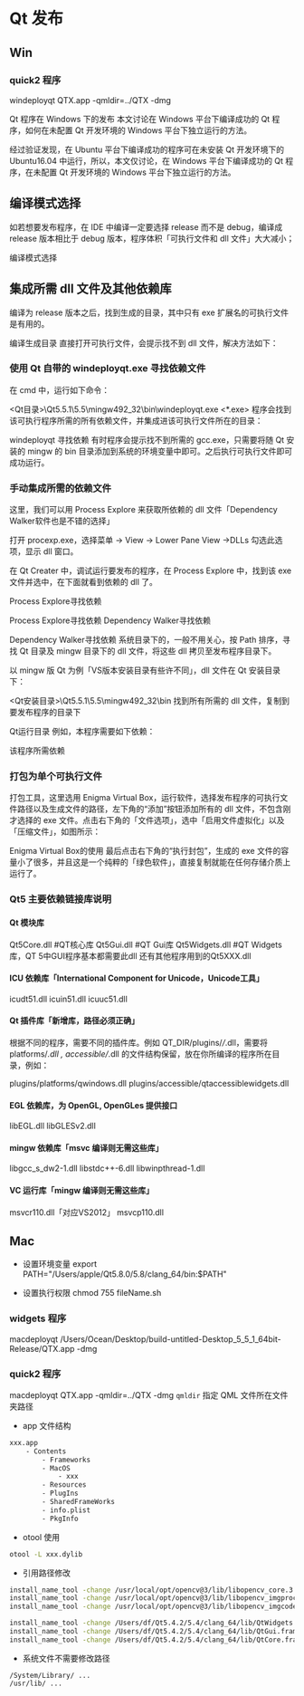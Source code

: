 # Qt 发布

## Win
### quick2 程序
windeployqt QTX.app -qmldir=../QTX -dmg

Qt 程序在 Windows 下的发布
本文讨论在 Windows 平台下编译成功的 Qt 程序，如何在未配置 Qt 开发环境的 Windows 平台下独立运行的方法。

经过验证发现，在 Ubuntu 平台下编译成功的程序可在未安装 Qt 开发环境下的 Ubuntu16.04 中运行，所以，本文仅讨论，在 Windows 平台下编译成功的 Qt 程序，在未配置 Qt 开发环境的 Windows 平台下独立运行的方法。

## 编译模式选择
如若想要发布程序，在 IDE 中编译一定要选择 release 而不是 debug，编译成 release 版本相比于 debug 版本，程序体积「可执行文件和 dll 文件」大大减小；

编译模式选择
## 集成所需 dll 文件及其他依赖库
编译为 release 版本之后，找到生成的目录，其中只有 exe 扩展名的可执行文件是有用的。

编译生成目录
直接打开可执行文件，会提示找不到 dll 文件，解决方法如下：

### 使用 Qt 自带的 windeployqt.exe 寻找依赖文件
在 cmd 中，运行如下命令：

<Qt目录>\Qt5.5.1\5.5\mingw492_32\bin\windeployqt.exe   <*.exe>
程序会找到该可执行程序所需的所有依赖文件，并集成进该可执行文件所在的目录：

windeployqt 寻找依赖
有时程序会提示找不到所需的 gcc.exe，只需要将随 Qt 安装的 mingw 的 bin 目录添加到系统的环境变量中即可。之后执行可执行文件即可成功运行。

### 手动集成所需的依赖文件
这里，我们可以用 Process Explore 来获取所依赖的 dll 文件「Dependency Walker软件也是不错的选择」

打开 procexp.exe，选择菜单 -> View -> Lower Pane View ->DLLs 勾选此选项，显示 dll 窗口。

在 Qt Creater 中，调试运行要发布的程序，在 Process Explore 中，找到该 exe 文件并选中，在下面就看到依赖的 dll 了。

Process Explore寻找依赖

Process Explore寻找依赖
Dependency Walker寻找依赖

Dependency Walker寻找依赖
系统目录下的，一般不用关心，按 Path 排序，寻找 Qt 目录及 mingw 目录下的 dll 文件，将这些 dll 拷贝至发布程序目录下。

以 mingw 版 Qt 为例「VS版本安装目录有些许不同」，dll 文件在 Qt 安装目录下：

<Qt安装目录>\Qt5.5.1\5.5\mingw492_32\bin
找到所有所需的 dll 文件，复制到要发布程序的目录下

Qt运行目录
例如，本程序需要如下依赖：

该程序所需依赖
### 打包为单个可执行文件
打包工具，这里选用 Enigma Virtual Box，运行软件，选择发布程序的可执行文件路径以及生成文件的路径，左下角的“添加”按钮添加所有的 dll 文件，不包含刚才选择的 exe 文件。点击右下角的「文件选项」，选中「启用文件虚拟化」以及「压缩文件」，如图所示：

Enigma Virtual Box的使用
最后点击右下角的“执行封包”，生成的 exe 文件的容量小了很多，并且这是一个纯粹的「绿色软件」，直接复制就能在任何存储介质上运行了。

### Qt5 主要依赖链接库说明
#### Qt 模块库
Qt5Core.dll #QT核心库
Qt5Gui.dll #QT Gui库
Qt5Widgets.dll #QT Widgets库，QT 5中GUI程序基本都需要此dll
还有其他程序用到的Qt5XXX.dll

#### ICU 依赖库「International Component for Unicode，Unicode工具」
icudt51.dll
icuin51.dll
icuuc51.dll

#### Qt 插件库「新增库，路径必须正确」
根据不同的程序，需要不同的插件库。例如 QT_DIR/plugins/*/*.dll，需要将 platforms/*.dll , accessible/*.dll 的文件结构保留，放在你所编译的程序所在目录，例如：

plugins/platforms/qwindows.dll
plugins/accessible/qtaccessiblewidgets.dll

#### EGL 依赖库，为 OpenGL, OpenGLes 提供接口
libEGL.dll
libGLESv2.dll

#### mingw 依赖库「msvc 编译则无需这些库」
libgcc_s_dw2-1.dll
libstdc++-6.dll
libwinpthread-1.dll

#### VC 运行库「mingw 编译则无需这些库」
msvcr110.dll「对应VS2012」
msvcp110.dll

## Mac
- 设置环境变量
export PATH="/Users/apple/Qt5.8.0/5.8/clang_64/bin:$PATH"

- 设置执行权限
chmod 755 fileName.sh

### widgets 程序
macdeployqt /Users/Ocean/Desktop/build-untitled-Desktop_5_5_1_64bit-Release/QTX.app -dmg

### quick2 程序
macdeployqt QTX.app -qmldir=../QTX -dmg
`qmldir` 指定 QML 文件所在文件夹路径


- app 文件结构
``` txt
xxx.app
    - Contents
        - Frameworks
        - MacOS
            - xxx
        - Resources
        - PlugIns
        - SharedFrameWorks
        - info.plist
        - PkgInfo
```

- otool 使用
``` bash
otool -L xxx.dylib
```

- 引用路径修改
``` bash
install_name_tool -change /usr/local/opt/opencv@3/lib/libopencv_core.3.4.dylib @executable_path/libopencv_core.3.4.dylib /df/StationX.app/Contents/MacOS/XClientEditor
install_name_tool -change /usr/local/opt/opencv@3/lib/libopencv_imgproc.3.4.dylib @executable_path/libopencv_imgproc.3.4.dylib /df/StationX.app/Contents/MacOS/XClientEditor
install_name_tool -change /usr/local/opt/opencv@3/lib/libopencv_imgcodecs.3.4.dylib @executable_path/libopencv_imgcodecs.3.4.dylib /df/StationX.app/Contents/MacOS/XClientEditor

install_name_tool -change /Users/df/Qt5.4.2/5.4/clang_64/lib/QtWidgets.framework/Versions/5/QtWidgets @executable_path/../Frameworks/QtWidgets.framework/Versions/5/QtWidgets /df/StationX.app/Contents/MacOS/XClientEditor
install_name_tool -change /Users/df/Qt5.4.2/5.4/clang_64/lib/QtGui.framework/Versions/5/QtGui @executable_path/../Frameworks/QtGui.framework/Versions/5/QtGui /df/StationX.app/Contents/MacOS/XClientEditor
install_name_tool -change /Users/df/Qt5.4.2/5.4/clang_64/lib/QtCore.framework/Versions/5/QtCore @executable_path/../Frameworks/QtCore.framework/Versions/5/QtCore /df/StationX.app/Contents/MacOS/XClientEditor
```

- 系统文件不需要修改路径
```
/System/Library/ ...
/usr/lib/ ...
```












